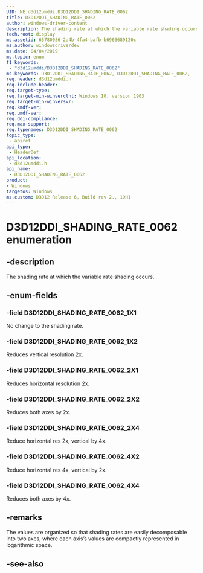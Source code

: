 ```yaml
---
UID: NE:d3d12umddi.D3D12DDI_SHADING_RATE_0062
title: D3D12DDI_SHADING_RATE_0062
author: windows-driver-content
description: The shading rate at which the variable rate shading occurs.
tech.root: display
ms.assetid: 65780036-2a4b-4fa4-bafb-b6966689120c
ms.author: windowsdriverdev
ms.date: 04/04/2019
ms.topic: enum
f1_keywords:
 - "d3d12umddi/D3D12DDI_SHADING_RATE_0062"
ms.keywords: D3D12DDI_SHADING_RATE_0062, D3D12DDI_SHADING_RATE_0062, 
req.header: d3d12umddi.h
req.include-header:
req.target-type:
req.target-min-winverclnt: Windows 10, version 1903
req.target-min-winversvr:
req.kmdf-ver:
req.umdf-ver:
req.ddi-compliance:
req.max-support:
req.typenames: D3D12DDI_SHADING_RATE_0062
topic_type: 
 - apiref
api_type: 
 - HeaderDef
api_location: 
 - d3d12umddi.h
api_name: 
 - D3D12DDI_SHADING_RATE_0062
product:
- Windows
targetos: Windows
ms.custom: D3D12 Release 6, Build rev 2., 19H1
---
```


# D3D12DDI_SHADING_RATE_0062 enumeration

## -description

The shading rate at which the variable rate shading occurs.

## -enum-fields

### -field D3D12DDI_SHADING_RATE_0062_1X1

No change to the shading rate.

### -field D3D12DDI_SHADING_RATE_0062_1X2

Reduces vertical resolution 2x.

### -field D3D12DDI_SHADING_RATE_0062_2X1

Reduces horizontal resolution 2x.

### -field D3D12DDI_SHADING_RATE_0062_2X2

Reduces both axes by 2x.

### -field D3D12DDI_SHADING_RATE_0062_2X4

Reduce horizontal res 2x, vertical by 4x.

### -field D3D12DDI_SHADING_RATE_0062_4X2

Reduce horizontal res 4x, vertical by 2x.

### -field D3D12DDI_SHADING_RATE_0062_4X4 

Reduces both axes by 4x.

## -remarks

The values are organized so that shading rates are easily decomposable into two axes, where each axis’s values are compactly represented in logarithmic space.

## -see-also
